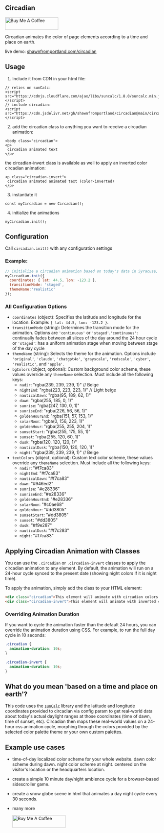 
## Circadian
<a href="https://www.buymeacoffee.com/shawnfromportland" target="_blank"><img src="https://cdn.buymeacoffee.com/buttons/default-orange.png" alt="Buy Me A Coffee" height="41" width="174"></a>  
  

Circadian animates the color of page elements according to a time and place on earth.  
  
  live demo: <a href="https://shawnfromportland.com/circadian">shawnfromportland.com/circadian</a>

## Usage

1. Include it from CDN in your html file:
```
// relies on sunCalc:
<script src="https://cdnjs.cloudflare.com/ajax/libs/suncalc/1.8.0/suncalc.min.js"></script>
// include circadian:
<script src="https://cdn.jsdelivr.net/gh/shawnfromportland/circadian@main/circadian.js"></script>
```
2. add the circadian class to anything you want to receive a circadian animation:
```
<body class="circadian">
<p>
 circadian animated text
</p>
```
the circadian-invert class is available as well to apply an inverted color circadian animation:
```
<p class="circadian-invert">
 circadian animated animated text (color-inverted)
</p>
```
3. instantiate it
```
const myCircadian = new Circadian();
```
4. initialize the animations
```
myCircadian.init();
```


## Configuration

Call `circadian.init()` with any configuration settings
### Example:
```javascript
// initialize a circadian animation based on today's data in Syracuse, NY, using the staged transitionMode and realistic theme colors.
myCircadian.init({
  coordinates: { lat: 44.5, lon: -123.2 },
  transitionMode: 'staged',
  themeName:'realistic' 
});
```

  ### All Configuration Options

  - `coordinates` (object): Specifies the latitude and longitude for the location. Example: `{ lat: 44.5, lon: -123.2 }`.
  - `transitionMode` (string): Determines the transition mode for the animation. Options are `'continuous'` or `'staged'`.`'continuous'`: continually fades between all slices of the day around the 24 hour cycle or `'staged'`: has a uniform animation stage when moving between stage of the day cycle
  - `themeName` (string): Selects the theme for the animation. Options include `'original'`, `'claude'`, `'chatgpt4o'`, `'grayscale'`, `'redscale'`, `'cyber'`, `'realistic'`, and `'apple'`.
  - `bgColors` (object, optional): Custom background color scheme, these values override any `themeName` selection. Must include all the following keys:
    - `nadir`: "rgba(239, 239, 239, 1)" // Beige
    - `nightEnd`: "rgba(223, 223, 223, 1)" // Light beige
    - `nauticalDawn`: "rgba(95, 189, 62, 1)"
    - `dawn`: "rgba(255, 185, 0, 1)"
    - `sunrise`: "rgba(247, 130, 0, 1)"
    - `sunriseEnd`: "rgba(226, 56, 56, 1)"
    - `goldenHourEnd`: "rgba(151, 57, 153, 1)"
    - `solarNoon`: "rgba(0, 156, 223, 1)"
    - `goldenHour`: "rgba(255, 255, 204, 1)"
    - `sunsetStart`: "rgba(255, 175, 55, 1)"
    - `sunset`: "rgba(255, 120, 60, 1)"
    - `dusk`: "rgba(120, 120, 120, 1)"
    - `nauticalDusk`: "rgba(150, 120, 120, 1)"
    - `night`: "rgba(239, 239, 239, 1)" // Beige
  - `textColors` (object, optional): Custom text color scheme, these values override any `themeName` selection. Must include all the following keys:
    - `nadir`: "#f7ca83"
    - `nightEnd`: "#f7ca83"
    - `nauticalDawn`: "#f7ca83"
    - `dawn`: "#946ed2"
    - `sunrise`: "#e28336"
    - `sunriseEnd`: "#e28336"
    - `goldenHourEnd`: "#e28336"
    - `solarNoon`: "#c0ae68"
    - `goldenHour`: "#dd3805"
    - `sunsetStart`: "#dd3805"
    - `sunset`: "#dd3805"
    - `dusk`: "#f9e287"
    - `nauticalDusk`: "#f7c283"
    - `night`: "#f7ca83"

## Applying Circadian Animation with Classes

You can use the `.circadian` or `.circadian-invert` classes to apply the circadian animation to any element. By default, the animation will run on a 24-hour cycle synced to the present date (showing night colors if it is night time).

To apply the animation, simply add the class to your HTML element:
```html
<div class="circadian">This element will animate with circadian colors.</div>
<div class="circadian-invert">This element will animate with inverted circadian colors.</div>
```

### Overriding Animation Duration

If you want to cycle the animation faster than the default 24 hours, you can override the animation duration using CSS. For example, to run the full day cycle in 10 seconds:
```css
.circadian {
  animation-duration: 10s;
}

.circadian-invert {
  animation-duration: 10s;
}
```


## What do you mean 'based on a time and place on earth'?
   This code uses the [`sunCalc`](https://github.com/mourner/suncalc) library and the latitude and longitude coordinates provided to circadian via config param to get real-world data about today's actual daylight ranges at those coordinates (time of dawn, time of sunset, etc). Circadian then maps these real-world values on a 24-hour css animation cycle, morphing through the colors provided by the selected color palette theme or your own custom palettes. 
     
## Example use cases
- time-of-day localized color scheme for your whole website. dawn color scheme during dawn. night color scheme at night. centered on the visitor's location or the headquarters location.
- create a simple 10 minute day/night ambience cycle for a browser-based sidescroller game.
- create a snow globe scene in html that animates a day night cycle every 30 seconds.
- many more  
  
  
  <a href="https://www.buymeacoffee.com/shawnfromportland" target="_blank"><img src="https://cdn.buymeacoffee.com/buttons/default-orange.png" alt="Buy Me A Coffee" height="41" width="174"></a>  
  
  
  
